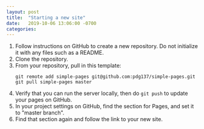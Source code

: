 ```yaml
---
layout: post
title:  "Starting a new site"
date:   2019-10-06 13:06:00 -0700
categories:
---
```


1. Follow instructions on GitHub to create a new repository. Do not initialize
   it with any files such as a README.
2. Clone the repository.
3. From your repository, pull in this template:
    ```
    git remote add simple-pages git@github.com:pdg137/simple-pages.git
    git pull simple-pages master
    ```
4. Verify that you can run the server locally, then do `git push` to update
   your pages on GitHub.
5. In your project settings on GitHub, find the section for Pages, and set
   it to "master branch".
6. Find that section again and follow the link to your new site.
